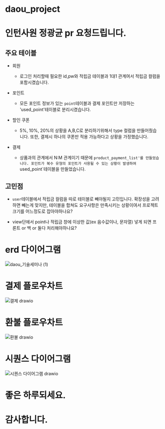 # daou_project
# 인턴사원 정광균 pr 요청드립니다.

## 주요 테이블
- 회원 
  - 로그인 처리할때 필요한 id,pw와 적립금 테이블과 1대1 관계여서 적립금 컬럼을 포함시켰습니다.

- 포인트
  - 모든 포인트 정보가 있는 `point`테이블과 결제 포인트만 저장하는 'used_point'테이블로 분리시켰습니다.
  
- 할인 쿠폰
  - 5%, 10%, 20%의 상황을 A,B,C로 분리하기위해서 type 컬럼을 만들어줬습니다. 또한, 결제시 하나의 쿠폰만 적용 가능하다고 상황을 가정했습니다.

- 결제 
  - 상품과의 관계에서 N:M 관계이기 때문에 `product_payment_list'를 만들었습니다. 포인트가 복수 유형의 포인트가 사용될 수 있는 상황이 발생하여 `used_point`테이블을 만들었습니다.

## 고민점
- `user`테이블에서 적립금 컬럼을 따로 테이블로 빼야될지 고민입니다. 확장성을 고려하면 빼는게 맞지만, 테이블을 합쳐도 요구사항은 만족시키는 상황이여서 프로젝트 크기를 어느정도로 잡아야하나요?

- view단에서 point나 적립금 창에 이상한 값(ex 음수값이나, 문자열) 넣게 되면 프론트 or 백 or 둘다 처리해야하나요?


# erd 다이어그램
![daou_기술세미나 (1)](https://user-images.githubusercontent.com/59038419/145183298-c6a0bd15-bee1-400f-855c-8a200f3e014f.png)

# 결제 플로우차트
![결제 drawio](https://user-images.githubusercontent.com/59038419/145172428-7f9668b3-5aff-451b-8ba5-b357598f27a0.png)

# 환불 플로우차트
![환불 drawio](https://user-images.githubusercontent.com/59038419/145172492-1a871fb3-0201-455a-bc33-27fc4277034e.png)

# 시퀀스 다이어그램

![시퀀스 다이어그램 drawio](https://user-images.githubusercontent.com/59038419/145172539-97ae79a7-0859-49af-b4d9-418699d8aea6.png)


# 좋은 하루되세요.
# 감사합니다.
